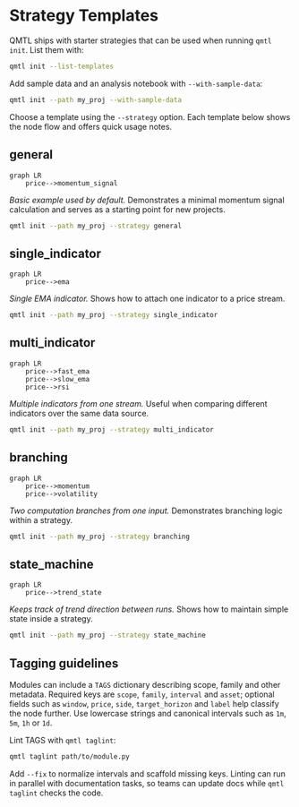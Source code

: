 # Strategy Templates

QMTL ships with starter strategies that can be used when running `qmtl init`.
List them with:

```bash
qmtl init --list-templates
```

Add sample data and an analysis notebook with `--with-sample-data`:

```bash
qmtl init --path my_proj --with-sample-data
```

Choose a template using the `--strategy` option. Each template below shows the
node flow and offers quick usage notes.

## general

```mermaid
graph LR
    price-->momentum_signal
```

*Basic example used by default.* Demonstrates a minimal momentum signal
calculation and serves as a starting point for new projects.

```bash
qmtl init --path my_proj --strategy general
```

## single_indicator

```mermaid
graph LR
    price-->ema
```

*Single EMA indicator.* Shows how to attach one indicator to a price stream.

```bash
qmtl init --path my_proj --strategy single_indicator
```

## multi_indicator

```mermaid
graph LR
    price-->fast_ema
    price-->slow_ema
    price-->rsi
```

*Multiple indicators from one stream.* Useful when comparing different
indicators over the same data source.

```bash
qmtl init --path my_proj --strategy multi_indicator
```

## branching

```mermaid
graph LR
    price-->momentum
    price-->volatility
```

*Two computation branches from one input.* Demonstrates branching logic within a
strategy.

```bash
qmtl init --path my_proj --strategy branching
```

## state_machine

```mermaid
graph LR
    price-->trend_state
```

*Keeps track of trend direction between runs.* Shows how to maintain simple
state inside a strategy.

```bash
qmtl init --path my_proj --strategy state_machine
```

## Tagging guidelines

Modules can include a `TAGS` dictionary describing scope, family and other
metadata. Required keys are `scope`, `family`, `interval` and `asset`; optional
fields such as `window`, `price`, `side`, `target_horizon` and `label` help
classify the node further. Use lowercase strings and canonical intervals such as
`1m`, `5m`, `1h` or `1d`.

Lint TAGS with `qmtl taglint`:

```bash
qmtl taglint path/to/module.py
```

Add `--fix` to normalize intervals and scaffold missing keys. Linting can run in
parallel with documentation tasks, so teams can update docs while `qmtl taglint`
checks the code.
